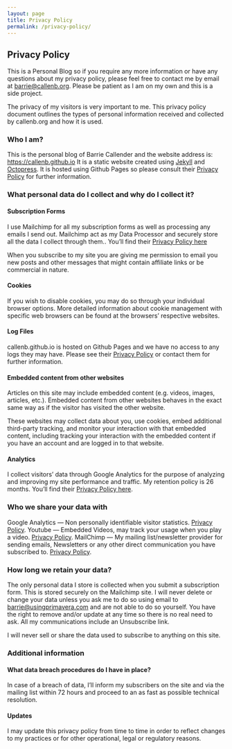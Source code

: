 ```yaml
---
layout: page
title: Privacy Policy
permalink: /privacy-policy/
---
```


##  Privacy Policy

This is a Personal Blog so if you require any more information or have any questions about my privacy policy, please feel free to contact me by email at barrie@callenb.org.  Please be patient as I am on my own and this is a side project.

The privacy of my visitors is very important to me. This privacy policy document outlines the types of personal information received and collected by callenb.org and how it is used.

### Who I am?
This is the personal blog of Barrie Callender and the website address is: https://callenb.github.io
It is a static website created using [Jekyll](https://jekyllrb.com) and [Octopress](https://github.com/octopress/octopress).  It is hosted using Github Pages so please consult their [Privacy Policy](https://help.github.com/en/articles/github-privacy-statement) for further information.

### What personal data do I collect and why do I collect it?

#### Subscription Forms
I use Mailchimp for all my subscription forms as well as processing any emails I send out.  Mailchimp act as my Data Processor and securely store all the data I collect through them.. You’ll find their [Privacy Policy here](https://mailchimp.com/legal/privacy/)

When you subscribe to my site you are giving me permission to email you new posts and other messages that might contain affiliate links or be commercial in nature.

#### Cookies
If you wish to disable cookies, you may do so through your individual browser options. More detailed information about cookie management with specific web browsers can be found at the browsers’ respective websites.

#### Log Files
callenb.github.io is hosted on Github Pages and we have no access to any logs they may have.  Please see their [Privacy Policy](https://help.github.com/en/articles/github-privacy-statement) or contact them for further information.

#### Embedded content from other websites
Articles on this site may include embedded content (e.g. videos, images, articles, etc.). Embedded content from other websites behaves in the exact same way as if the visitor has visited the other website.

These websites may collect data about you, use cookies, embed additional third-party tracking, and monitor your interaction with that embedded content, including tracking your interaction with the embedded content if you have an account and are logged in to that website.

#### Analytics
I collect visitors’ data through Google Analytics for the purpose of analyzing and improving my site performance and traffic. My retention policy is 26 months. You’ll find their [Privacy Policy here](https://policies.google.com/privacy).

### Who we share your data with
Google Analytics — Non personally identifiable visitor statistics. [Privacy Policy](https://policies.google.com/privacy).
Youtube — Embedded Videos, may track your usage when you play a video. [Privacy Policy](https://policies.google.com/privacy?hl=en).
MailChimp — My mailing list/newsletter provider for sending emails, Newsletters or any other direct communication you have subscribed to. [Privacy Policy](https://mailchimp.com/legal/privacy/).

### How long we retain your data?

The only personal data I store is collected when you submit a subscription form.  This is stored securely on the Mailchimp site.  I will never delete or change your data unless you ask me to do so using email to barrie@usingprimavera.com and are not able to do so yourself.  You have the right to remove and/or update at any time so there is no real need to ask.  All my communications include an Unsubscribe link.

I will never sell or share the data used to subscribe to anything on this site.

### Additional information
#### What data breach procedures do I have in place?
In case of a breach of data, I’ll inform my subscribers on the site and via the mailing list within 72 hours and proceed to an as fast as possible technical resolution.

#### Updates
I may update this privacy policy from time to time in order to reflect changes to my practices or for other operational, legal or regulatory reasons.
